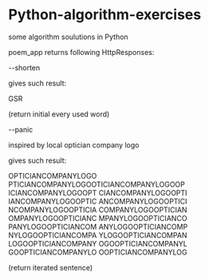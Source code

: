 # Python-algorithm-exercises
some algorithm soulutions in Python

poem_app returns following HttpResponses:



--shorten

gives such result:

GSR

(return initial every used word)



--panic

inspired by local optician company logo

gives such result:

OPTICIANCOMPANYLOGO
PTICIANCOMPANYLOGOOTICIANCOMPANYLOGOOP
ICIANCOMPANYLOGOOPT
CIANCOMPANYLOGOOPTI
IANCOMPANYLOGOOPTIC
ANCOMPANYLOGOOPTICI
NCOMPANYLOGOOPTICIA
COMPANYLOGOOPTICIAN
OMPANYLOGOOPTICIANC
MPANYLOGOOPTICIANCO
PANYLOGOOPTICIANCOM
ANYLOGOOPTICIANCOMP
NYLOGOOPTICIANCOMPA
YLOGOOPTICIANCOMPAN
LOGOOPTICIANCOMPANY
OGOOPTICIANCOMPANYL
GOOPTICIANCOMPANYLO
OOPTICIANCOMPANYLOG

(return iterated sentence)


